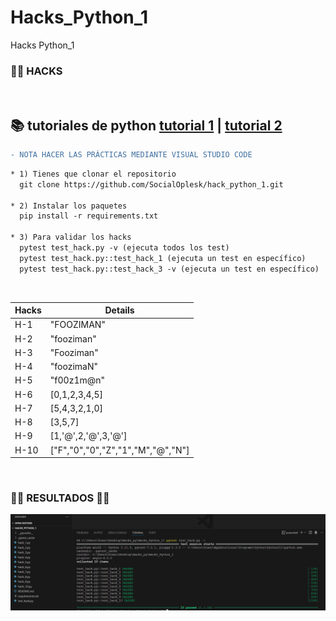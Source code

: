 # Hacks_Python_1
Hacks Python_1

### 🏴‍☠️ HACKS

<br/>

## 📚 tutoriales de python [tutorial 1](https://docs.python.org/es/3/tutorial/) | [tutorial 2](https://www.w3schools.com/python/)

```diff
- NOTA HACER LAS PRÁCTICAS MEDIANTE VISUAL STUDIO CODE
```

```diff
* 1) Tienes que clonar el repositorio
  git clone https://github.com/SocialOplesk/hack_python_1.git

* 2) Instalar los paquetes
  pip install -r requirements.txt

* 3) Para validar los hacks
  pytest test_hack.py -v (ejecuta todos los test)
  pytest test_hack.py::test_hack_1 (ejecuta un test en específico)
  pytest test_hack.py::test_hack_3 -v (ejecuta un test en específico)
```

<br/>

| Hacks | Details                           |
| ----- | --------------------------------- |
| H-1   | "FOOZIMAN"                        |
| H-2   | "fooziman"                        |
| H-3   | "Fooziman"                        |
| H-4   | "foozimaN"                        |
| H-5   | "f00z1m@n"                        |
| H-6   | [0,1,2,3,4,5]                     |
| H-7   | [5,4,3,2,1,0]                     |
| H-8   | [3,5,7]                           |
| H-9   | [1,'@',2,'@',3,'@']               |
| H-10  | ["F","0","0","Z","1","M","@","N"] |

<br/>

### 🏴‍☠️ RESULTADOS  🏴‍☠️

![](resultados_franccesca_python1.png)
